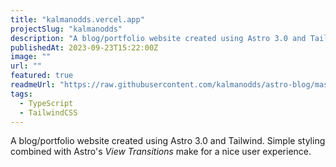 ```yaml
---
title: "kalmanodds.vercel.app"
projectSlug: "kalmanodds"
description: "A blog/portfolio website created using Astro 3.0 and Tailwind."
publishedAt: 2023-09-23T15:22:00Z
image: ""
url: ""
featured: true
readmeUrl: "https://raw.githubusercontent.com/kalmanodds/astro-blog/master/README.md"
tags:
  - TypeScript
  - TailwindCSS
---
```

A blog/portfolio website created using Astro 3.0 and Tailwind.
Simple styling combined with Astro's *View Transitions* make for a nice user experience.